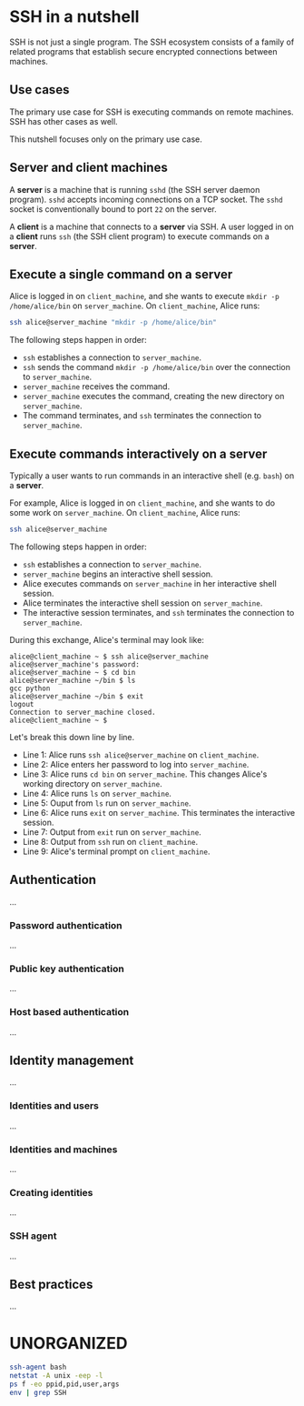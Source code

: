 # SSH in a nutshell

SSH is not just a single program. The SSH ecosystem consists of a family
of related programs that establish secure encrypted connections between
machines.

## Use cases

The primary use case for SSH is executing commands on remote machines.
SSH has other cases as well.

This nutshell focuses only on the primary use case.

## Server and client machines

A **server** is a machine that is running `sshd` (the SSH server daemon
program). `sshd` accepts incoming connections on a TCP socket. The
`sshd` socket is conventionally bound to port `22` on the server.

A **client** is a machine that connects to a **server** via SSH. A user
logged in on a **client** runs `ssh` (the SSH client program) to execute
commands on a **server**.

## Execute a single command on a server

Alice is logged in on `client_machine`, and she wants to execute `mkdir
-p /home/alice/bin` on `server_machine`. On `client_machine`, Alice
runs:

```bash
ssh alice@server_machine "mkdir -p /home/alice/bin"
```

The following steps happen in order:

- `ssh` establishes a connection to `server_machine`.
- `ssh` sends the command `mkdir -p /home/alice/bin` over the connection
  to `server_machine`.
- `server_machine` receives the command.
- `server_machine` executes the command, creating the new directory on
  `server_machine`.
- The command terminates, and `ssh` terminates the connection to
  `server_machine`.

## Execute commands interactively on a server

Typically a user wants to run commands in an interactive shell (e.g.
`bash`) on a **server**. 

For example, Alice is logged in on `client_machine`, and she wants to do
some work on `server_machine`. On `client_machine`, Alice runs:

```bash
ssh alice@server_machine
```

The following steps happen in order:

- `ssh` establishes a connection to `server_machine`.
- `server_machine` begins an interactive shell session.
- Alice executes commands on `server_machine` in her interactive shell
  session.
- Alice terminates the interactive shell session on `server_machine`.
- The interactive session terminates, and `ssh` terminates the
  connection to `server_machine`.

During this exchange, Alice's terminal may look like:

```
alice@client_machine ~ $ ssh alice@server_machine
alice@server_machine's password:
alice@server_machine ~ $ cd bin
alice@server_machine ~/bin $ ls
gcc python
alice@server_machine ~/bin $ exit
logout
Connection to server_machine closed.
alice@client_machine ~ $
```

Let's break this down line by line.

- Line 1: Alice runs `ssh alice@server_machine` on `client_machine`.
- Line 2: Alice enters her password to log into `server_machine`.
- Line 3: Alice runs `cd bin` on `server_machine`. This changes Alice's
  working directory on `server_machine`.
- Line 4: Alice runs `ls` on `server_machine`.
- Line 5: Ouput from `ls` run on `server_machine`.
- Line 6: Alice runs `exit` on `server_machine`. This terminates the
  interactive session.
- Line 7: Output from `exit` run on `server_machine`.
- Line 8: Output from `ssh` run on `client_machine`.
- Line 9: Alice's terminal prompt on `client_machine`.

## Authentication

...

### Password authentication

...

### Public key authentication

...

### Host based authentication

...

## Identity management

...

### Identities and users

...

### Identities and machines

...

### Creating identities

...

### SSH agent

...

## Best practices

...

# UNORGANIZED

```bash
ssh-agent bash
netstat -A unix -eep -l
ps f -eo ppid,pid,user,args
env | grep SSH
```

